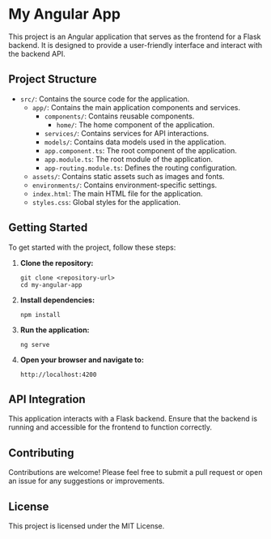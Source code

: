 # My Angular App

This project is an Angular application that serves as the frontend for a Flask backend. It is designed to provide a user-friendly interface and interact with the backend API.

## Project Structure

- `src/`: Contains the source code for the application.
  - `app/`: Contains the main application components and services.
    - `components/`: Contains reusable components.
      - `home/`: The home component of the application.
    - `services/`: Contains services for API interactions.
    - `models/`: Contains data models used in the application.
    - `app.component.ts`: The root component of the application.
    - `app.module.ts`: The root module of the application.
    - `app-routing.module.ts`: Defines the routing configuration.
  - `assets/`: Contains static assets such as images and fonts.
  - `environments/`: Contains environment-specific settings.
  - `index.html`: The main HTML file for the application.
  - `styles.css`: Global styles for the application.

## Getting Started

To get started with the project, follow these steps:

1. **Clone the repository:**
   ```
   git clone <repository-url>
   cd my-angular-app
   ```

2. **Install dependencies:**
   ```
   npm install
   ```

3. **Run the application:**
   ```
   ng serve
   ```

4. **Open your browser and navigate to:**
   ```
   http://localhost:4200
   ```

## API Integration

This application interacts with a Flask backend. Ensure that the backend is running and accessible for the frontend to function correctly.

## Contributing

Contributions are welcome! Please feel free to submit a pull request or open an issue for any suggestions or improvements.

## License

This project is licensed under the MIT License.